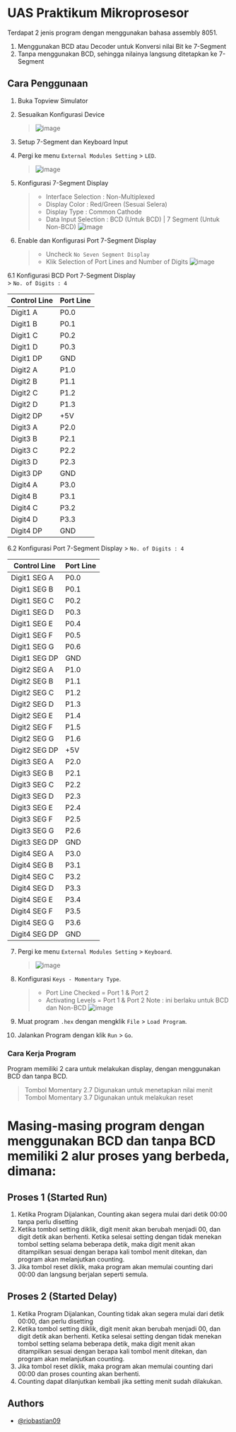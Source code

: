 # UAS Praktikum Mikroprosesor

Terdapat 2 jenis program dengan menggunakan bahasa assembly 8051.
  
1. Menggunakan BCD atau Decoder untuk Konversi nilai Bit ke 7-Segment  
2. Tanpa menggunakan BCD, sehingga nilainya langsung ditetapkan ke 7-Segment
  
## Cara Penggunaan

1. Buka Topview Simulator 

2. Sesuaikan Konfigurasi Device 
   > ![image](https://user-images.githubusercontent.com/39443794/231340692-3e77c78c-972e-4b51-9647-3b6ebe5e716f.png)
  
3. Setup 7-Segment dan Keyboard Input 
  
4. Pergi ke menu `External Modules Setting` > `LED`. 
   > ![image](https://user-images.githubusercontent.com/39443794/231342937-1f1425f0-8fc8-4480-8f41-98a7b38b4d76.png)
  
5.  Konfigurasi 7-Segment Display 
    > - Interface Selection : Non-Multiplexed
    > - Display Color : Red/Green (Sesuai Selera)
    > - Display Type : Common Cathode
    > - Data Input Selection : BCD (Untuk BCD) | 7 Segment (Untuk Non-BCD)
    >   ![image](https://user-images.githubusercontent.com/39443794/231343280-4a3e28dc-29a6-45aa-9168-041b1dbada6b.png)
  
6.  Enable dan Konfigurasi Port 7-Segment Display 
    > - Uncheck `No Seven Segment Display`
    > - Klik Selection of Port Lines and Number of Digits
    >   ![image](https://user-images.githubusercontent.com/39443794/231343582-8240928a-b131-4bed-81b6-5332f41f8dd7.png)
  
6.1 Konfigurasi BCD Port 7-Segment Display  
    > `No. of Digits : 4`
  
  | Control Line | Port Line |  
  |--------------|-----------|  
  | Digit1 A     |    P0.0   |  
  | Digit1 B     |    P0.1   |  
  | Digit1 C     |    P0.2   |  
  | Digit1 D     |    P0.3   |  
  | Digit1 DP    |    GND    |  
  | Digit2 A     |    P1.0   |  
  | Digit2 B     |    P1.1   |  
  | Digit2 C     |    P1.2   |  
  | Digit2 D     |    P1.3   |  
  | Digit2 DP    |    +5V    |  
  | Digit3 A     |    P2.0   |  
  | Digit3 B     |    P2.1   |  
  | Digit3 C     |    P2.2   |  
  | Digit3 D     |    P2.3   |  
  | Digit3 DP    |    GND    |  
  | Digit4 A     |    P3.0   |  
  | Digit4 B     |    P3.1   |  
  | Digit4 C     |    P3.2   |  
  | Digit4 D     |    P3.3   |  
  | Digit4 DP    |    GND    |   
   
   
6.2 Konfigurasi Port 7-Segment Display
    > `No. of Digits : 4` 
  
   | Control Line | Port Line |
   |--------------|-----------|
   | Digit1 SEG A |    P0.0   |
   | Digit1 SEG B |    P0.1   |
   | Digit1 SEG C |    P0.2   |
   | Digit1 SEG D |    P0.3   |
   | Digit1 SEG E |    P0.4   |
   | Digit1 SEG F |    P0.5   |
   | Digit1 SEG G |    P0.6   |
   | Digit1 SEG DP|    GND    |
   | Digit2 SEG A |    P1.0   |
   | Digit2 SEG B |    P1.1   |
   | Digit2 SEG C |    P1.2   |
   | Digit2 SEG D |    P1.3   |
   | Digit2 SEG E |    P1.4   |
   | Digit2 SEG F |    P1.5   |
   | Digit2 SEG G |    P1.6   |
   | Digit2 SEG DP|    +5V    |
   | Digit3 SEG A |    P2.0   |
   | Digit3 SEG B |    P2.1   |
   | Digit3 SEG C |    P2.2   |
   | Digit3 SEG D |    P2.3   |
   | Digit3 SEG E |    P2.4   |
   | Digit3 SEG F |    P2.5   |
   | Digit3 SEG G |    P2.6   |
   | Digit3 SEG DP|    GND    |
   | Digit4 SEG A |    P3.0   |
   | Digit4 SEG B |    P3.1   |
   | Digit4 SEG C |    P3.2   |
   | Digit4 SEG D |    P3.3   |
   | Digit4 SEG E |    P3.4   |
   | Digit4 SEG F |    P3.5   |
   | Digit4 SEG G |    P3.6   |
   | Digit4 SEG DP|    GND    |
  
  
7. Pergi ke menu `External Modules Setting` > `Keyboard`.  
   > ![image](https://user-images.githubusercontent.com/39443794/231348975-0703b318-9921-4a5a-b866-34d7bd8838b1.png)
  
8. Konfigurasi `Keys - Momentary Type`.  
   > - Port Line Checked = Port 1 & Port 2
   > - Activating Levels = Port 1 & Port 2
   >   Note : ini berlaku untuk BCD dan Non-BCD
   >   ![image](https://user-images.githubusercontent.com/39443794/231349258-623c272a-71e4-4fa1-b16f-a2fe1dc2d6de.png)
  
9. Muat program `.hex` dengan mengklik `File` > `Load Program`. 
  
10. Jalankan Program dengan klik `Run` > `Go`. 
  
### Cara Kerja Program
   Program memiliki 2 cara untuk melakukan display, dengan menggunakan BCD dan tanpa BCD.
   > Tombol Momentary 2.7 Digunakan untuk menetapkan nilai menit  
   > Tombol Momentary 3.7 Digunakan untuk melakukan reset  

#  Masing-masing program dengan menggunakan BCD dan tanpa BCD memiliki 2 alur proses yang berbeda, dimana:
   ## Proses 1 (Started Run) 
   1. Ketika Program Dijalankan, Counting akan segera mulai dari detik 00:00 tanpa perlu disetting
   2. Ketika tombol setting diklik, digit menit akan berubah menjadi 00, dan digit detik akan berhenti. Ketika selesai setting dengan tidak menekan tombol setting selama beberapa detik, maka digit menit akan ditampilkan sesuai dengan berapa kali tombol menit ditekan, dan program akan melanjutkan counting.
   3. Jika tombol reset diklik, maka program akan memulai counting dari 00:00 dan langsung berjalan seperti semula.

   ## Proses 2 (Started Delay) 
   1. Ketika Program Dijalankan, Counting tidak akan segera mulai dari detik 00:00, dan perlu disetting
   2. Ketika tombol setting diklik, digit menit akan berubah menjadi 00, dan digit detik akan berhenti. Ketika selesai setting dengan tidak menekan tombol setting selama beberapa detik, maka digit menit akan ditampilkan sesuai dengan berapa kali tombol menit ditekan, dan program akan melanjutkan counting.
   3. Jika tombol reset diklik, maka program akan memulai counting dari 00:00 dan proses counting akan berhenti.
   4. Counting dapat dilanjutkan kembali jika setting menit sudah dilakukan.

## Authors
- [@riobastian09](https://github.com/riobastian09/)
